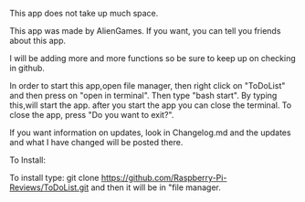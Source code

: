 This app does not take up much space.

This app was made by AlienGames. If you want,
you can tell you friends about this app.

I will be adding more and more functions so be sure to
keep up on checking in github.

In order to start this app,open file manager, then
right click on "ToDoList" and then press on 
"open in terminal". Then type "bash start". By typing
this,will start the app. after you start the app you can
close the terminal. To close the app, press "Do you want 
to exit?".

If you want information on updates, look in Changelog.md and 
the updates and what I have changed will be posted there.

To Install:

To install type: git clone https://github.com/Raspberry-Pi-Reviews/ToDoList.git and
then it will be in "file manager.
